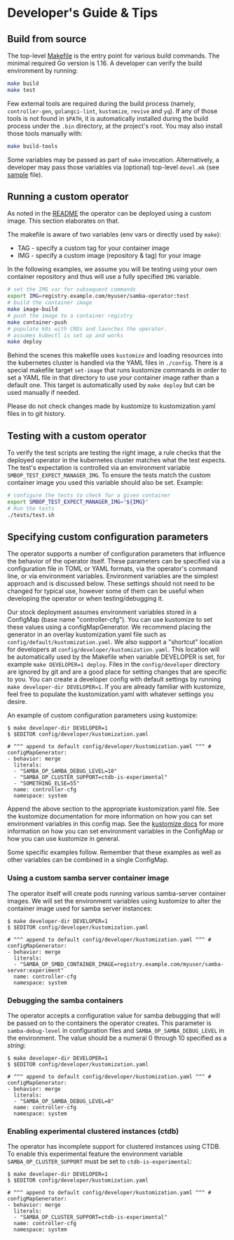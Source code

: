
# Developer's Guide & Tips

## Build from source

The top-level [Makefile](../Makefile) is the entry point for various build
commands. The minimal required Go version is 1.16. A developer can verify the
build environment by running:

```bash
make build
make test
```

Few external tools are required during the build process (namely,
`controller-gen`,  `golangci-lint`,  `kustomize`,  `revive` and `yq`). If any
of those tools is not found in `$PATH`, it is automatically installed during
the build process under the `.bin` directory, at the project's root. You
may also install those tools manually with:

```bash
make build-tools
```

Some variables may be passed as part of `make` invocation. Alternatively, a
developer may pass those variables via (optional) top-level `devel.mk`
(see [sample](../devel.mk.sample) file).


## Running a custom operator

As noted in the [README](../README.md) the operator can be deployed using a
custom image. This section elaborates on that.

The makefile is aware of two variables (env vars or directly used by `make`):
* TAG - specify a custom tag for your container image
* IMG - specify a custom image (repository & tag) for your image

In the following examples, we assume you will be testing using your own
container repository and thus will use a fully specified `IMG` variable.

```bash
# set the IMG var for subsequent commands
export IMG=registry.example.com/myuser/samba-operator:test
# build the container image
make image-build
# push the image to a container registry
make container-push
# populate k8s with CRDs and launches the operator.
# assumes kubectl is set up and works
make deploy
```

Behind the scenes this makefile uses `kustomize` and loading resources into
the kubernetes cluster is handled via the YAML files in `./config`.
There is a special makefile target `set-image` that runs kustomize commands
in order to set a YAML file in that directory to use *your* container image
rather than a default one. This target is automatically used by `make deploy`
but can be used manually if needed.

Please do not check changes made by kustomize to kustomization.yaml files
in to git history.

## Testing with a custom operator

To verify the test scripts are testing the right image, a rule checks that
the deployed operator in the kubernetes cluster matches what the test
expects. The test's expectation is controlled via an environment variable
`SMBOP_TEST_EXPECT_MANAGER_IMG`. To ensure the tests match the custom
container image you used this variable should also be set. Example:

```bash
# configure the tests to check for a given container
export SMBOP_TEST_EXPECT_MANAGER_IMG="${IMG}"
# Run the tests
./tests/test.sh
```

## Specifying custom configuration parameters

The operator supports a number of configuration parameters that
influence the behavior of the operator itself. These parameters
can be specified via a configuration file in TOML or YAML formats,
via the operator's command line, or via environment variables.
Environment variables are the simplest approach and is discussed below.
These settings should not need to be changed for typical use, however
some of them can be useful when developing the operator or when
testing/debugging it.

Our stock deployment assumes environment variables stored in a ConfigMap
(base name "controller-cfg"). You can use kustomize to set these values
using a configMapGenerator. We recommend placing the generator in an
overlay kustomization.yaml file such as `config/default/kustomization.yaml`.
We also support a "shortcut" location for developers at
`config/developer/kustomization.yaml`. This location will be automatically
used by the Makefile when variable DEVELOPER is set, for example
`make DEVELOPER=1 deploy`. Files in the `config/developer` directory
are ignored by git and are a good place for setting changes that
are specific to you. You can create a developer config with default
settings by running `make developer-dir DEVELOPER=1`. If you are already
familiar with kustomize, feel free to populate the kustomization.yaml
with whatever settings you desire.

An example of custom configuration parameters using kustomize:

```
$ make developer-dir DEVELOPER=1
$ $EDITOR config/developer/kustomization.yaml
```
```
# ^^^ append to default config/developer/kustomization.yaml ^^^ #
configMapGenerator:
- behavior: merge
  literals:
  - "SAMBA_OP_SAMBA_DEBUG_LEVEL=10"
  - "SAMBA_OP_CLUSTER_SUPPORT=ctdb-is-experimental"
  - "SOMETHING_ELSE=55"
  name: controller-cfg
  namespace: system
```

Append the above section to the appropriate kustomization.yaml file.  See the
kustomize documentation for more information on how you can set environment
variables in this config map.  See the
[kustomize docs](https://kubectl.docs.kubernetes.io/references/kustomize/)
for more information on how you can set environment variables in the ConfigMap
or how you can use kustomize in general.

Some specific examples follow. Remember that these examples as well as other
variables can be combined in a single ConfigMap.

### Using a custom samba server container image

The operator itself will create pods running various samba-server container
images. We will set the environment variables using kustomize to alter
the container image used for samba server instances:

```
$ make developer-dir DEVELOPER=1
$ $EDITOR config/developer/kustomization.yaml
```
```
# ^^^ append to default config/developer/kustomization.yaml ^^^ #
configMapGenerator:
- behavior: merge
  literals:
  - "SAMBA_OP_SMBD_CONTAINER_IMAGE=registry.example.com/myuser/samba-server:experiment"
  name: controller-cfg
  namespace: system
```

### Debugging the samba containers

The operator accepts a configuration value for samba debugging that will be
passed on to the containers the operator creates. This parameter is
`samba-debug-level` in configuration files and `SAMBA_OP_SAMBA_DEBUG_LEVEL` in
the environment. The value should be a numeral 0 through 10 specified as a
*string*:


```
$ make developer-dir DEVELOPER=1
$ $EDITOR config/developer/kustomization.yaml
```
```
# ^^^ append to default config/developer/kustomization.yaml ^^^ #
configMapGenerator:
- behavior: merge
  literals:
  - "SAMBA_OP_SAMBA_DEBUG_LEVEL=8"
  name: controller-cfg
  namespace: system
```

### Enabling experimental clustered instances (ctdb)

The operator has incomplete support for clustered instances using CTDB. To
enable this experimental feature the environment variable
`SAMBA_OP_CLUSTER_SUPPORT` must be set to `ctdb-is-experimental`:

```
$ make developer-dir DEVELOPER=1
$ $EDITOR config/developer/kustomization.yaml
```
```
# ^^^ append to default config/developer/kustomization.yaml ^^^ #
configMapGenerator:
- behavior: merge
  literals:
  - "SAMBA_OP_CLUSTER_SUPPORT=ctdb-is-experimental"
  name: controller-cfg
  namespace: system
```
